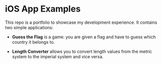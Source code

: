 # iOS App Examples

This repo is a portfolio to showcase my development experience. It contains two simple applications:

- **Guess the Flag** is a game: you are given a flag and have to guess which country it belongs to.

- **Length Converter** allows you to convert length values from the metric system to the imperial system and vice versa.


